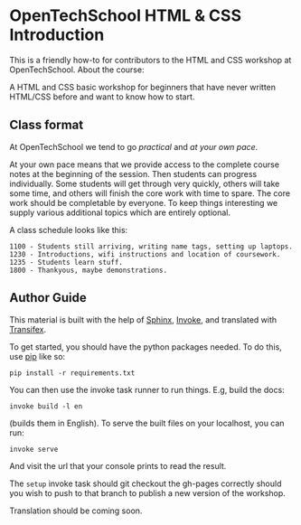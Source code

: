 # OpenTechSchool HTML & CSS Introduction

This is a friendly how-to for contributors to the HTML and CSS workshop
at OpenTechSchool. 
About the course:

A HTML and CSS basic workshop for beginners that have never written HTML/CSS
before and want to know how to start.

## Class format

At OpenTechSchool we tend to go *practical* and *at your own pace*.

At your own pace means that we provide access to the complete course notes at
the beginning of the session. Then students can progress individually. Some
students will get through very quickly, others will take some time, and others
will finish the core work with time to spare. The core work should be
completable by everyone. To keep things interesting we supply various
additional topics which are entirely optional.

A class schedule looks like this:

    1100 - Students still arriving, writing name tags, setting up laptops.
    1230 - Introductions, wifi instructions and location of coursework.
    1235 - Students learn stuff.
    1800 - Thankyous, maybe demonstrations.


## Author Guide

This material is built with the help of [Sphinx][sphinx], [Invoke][invoke],
and translated with [Transifex][transifex].

To get started, you should have the python packages needed. To do this, use
[pip][pip] like so:

    pip install -r requirements.txt

You can then use the invoke task runner to run things. E.g, build the docs:

    invoke build -l en

(builds them in English). To serve the built files on your localhost,
you can run:

    invoke serve

And visit the url that your console prints to read the result.

The `setup` invoke task should git checkout the gh-pages correctly should
you wish to push to that branch to publish a new version of the workshop.

Translation should be coming soon.

[sphinx]: https://pypi.python.org/pypi/Sphinx/
[invoke]: https://pypi.python.org/pypi/invoke/0.7.0
[transifex]: http://transifex.com/
[pip]: https://pypi.python.org/pypi/pip/
